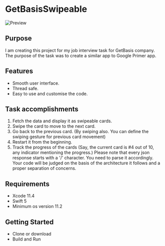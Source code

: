# GetBasisSwipeable

![Preview](https://github.com/dtiwari1/GetBasisSwipeable/blob/master/ezgif.com-video-to-gif.gif)

Purpose
--------------
I am creating this project for my job interview task for GetBasis company. The purpose of the task was to create a similar app to Google Primer app.

## Features
* Smooth user interface.
* Thread safe.
* Easy to use and customise the code.

## Task accomplishments

1. Fetch the data and display it as swipeable cards.
2. Swipe the card to move to the next card.
3. Go back to the previous card. (By swiping also. You can define the swiping gesture for previous card movement)
4. Restart it from the beginning.
5. Track the progress of the cards (Say, the current card is #4 out of 10, any indicator mentioning the progress.)
Please note that every json response starts with a '/' character. You need to parse it accordingly.
Your code will be judged on the basis of the architecture it follows and a proper separation of concerns.

## Requirements
- Xcode 11.4
- Swift 5
- Minimum os version 11.2

## Getting Started
- Clone or download
- Build and Run

